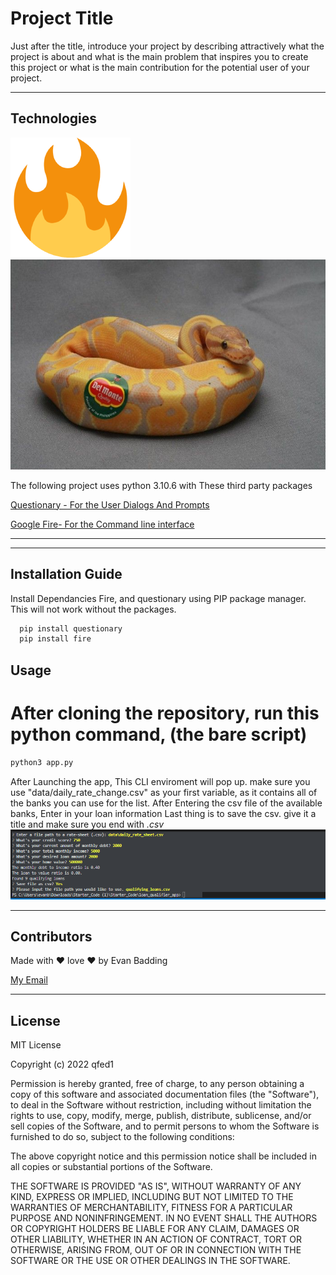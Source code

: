 # Project Title

Just after the title, introduce your project by describing attractively what the project is about and what is the main problem that inspires you to create this project or what is the main contribution for the potential user of your project.

---

## Technologies

![Screenshot](images/screenshot2.png)
![Screenshot](images/screenshot1.jpg)

The following project uses python 3.10.6 with These third party packages 




[Questionary - For the User Dialogs And Prompts](https://github.com/tmbo/questionary)

[Google Fire- For the Command line interface](https://github.com/google/python-fire)


---
---

## Installation Guide

Install Dependancies Fire, and questionary using PIP package manager. This will not work without the packages.

```python
  pip install questionary
  pip install fire

```

## Usage
# After cloning the repository, run this python command, (the bare script) 
```python
python3 app.py
```
After Launching the app, This CLI enviroment will pop up. make sure you use "data/daily_rate_change.csv" as your first variable, as it contains all of the banks you can use for the list.
After Entering the csv file of the available banks, Enter in your loan information
Last thing is to save the csv. give it a title and make sure you end with *.csv*
![Screenshot](images/screenshot.png)

---

## Contributors

Made with ♥ love ♥ by Evan Badding 

[My Email](mailto:evanbadding@gmail.com)

---

## License
MIT License

Copyright (c) 2022 qfed1

Permission is hereby granted, free of charge, to any person obtaining a copy
of this software and associated documentation files (the "Software"), to deal
in the Software without restriction, including without limitation the rights
to use, copy, modify, merge, publish, distribute, sublicense, and/or sell
copies of the Software, and to permit persons to whom the Software is
furnished to do so, subject to the following conditions:

The above copyright notice and this permission notice shall be included in all
copies or substantial portions of the Software.

THE SOFTWARE IS PROVIDED "AS IS", WITHOUT WARRANTY OF ANY KIND, EXPRESS OR
IMPLIED, INCLUDING BUT NOT LIMITED TO THE WARRANTIES OF MERCHANTABILITY,
FITNESS FOR A PARTICULAR PURPOSE AND NONINFRINGEMENT. IN NO EVENT SHALL THE
AUTHORS OR COPYRIGHT HOLDERS BE LIABLE FOR ANY CLAIM, DAMAGES OR OTHER
LIABILITY, WHETHER IN AN ACTION OF CONTRACT, TORT OR OTHERWISE, ARISING FROM,
OUT OF OR IN CONNECTION WITH THE SOFTWARE OR THE USE OR OTHER DEALINGS IN THE
SOFTWARE.
